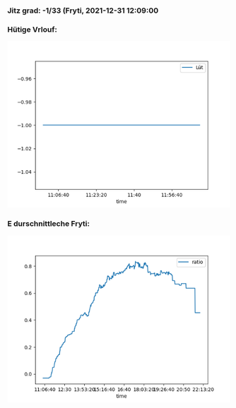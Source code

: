 ### Jitz grad: -1/33 (Fryti, 2021-12-31 12:09:00

### Hütige Vrlouf:
![Graph](Today.png)

### E durschnittleche Fryti:
![Graph](Fryti.png)